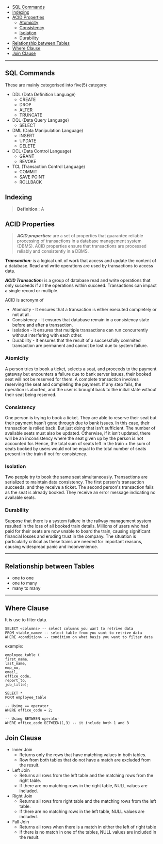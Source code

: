 - [SQL Commands](#sql-commands)
- [Indexing](#indexing)
- [ACID Properties](#acid-properties)
  - [Atomicity](#atomicity)
  - [Consistency](#consistency)
  - [Isolation](#isolation)
  - [Durability](#durability)
- [Relationship between Tables](#relationship-between-tables)
- [Where Clause](#where-clause)
- [Join Clause](#join-clause)

---



## SQL Commands

These are mainly categorised into five(5) category:

- DDL (Data Definition Language)
  - CREATE
  - DROP
  - ALTER
  - TRUNCATE
- DQL (Data Query Language)
  - SELECT
- DML (Data Manipulation Language)
  - INSERT
  - UPDATE
  - DELETE
- DCL (Data Control Language)
  - GRANT
  - REVOKE
- TCL (Transaction Control Language)
  - COMMIT
  - SAVE POINT
  - ROLLBACK



## Indexing

> **Definition :** A

## ACID Properties

> ***ACID properties:*** are a set of properties that guarantee reliable processing of transactions in a database management system (DBMS). ACID properties ensure that transactions are processed reliably and consistently in a DBMS.

***Transaction:*** is a logical unit of work that access and update the content of a database. Read and write operations are used by transactions to access data.

***ACID Transaction:*** is a group of database read and write operations that only succeeds if all the operations within succeed. Transactions can impact a single record or multiple.

ACID is acronym of

- Atomicity - It ensures that a transaction is either executed completely or not at all.
- Consistency - It ensures that database remain in a consistency state before and after a transaction.
- Isolation - It ensures that multiple transactions can run concurrently without interfering with each other.
- Durability - It ensures that the result of a successfully commited transaction are permanent and cannot be lost due to system failure.

### Atomicity

 A person tries to book a ticket, selects a seat, and proceeds to the payment gateway but encounters a failure due to bank server issues, their booked seat will not be reserved for them. A complete transaction involves reserving the seat and completing the payment. If any step fails, the operation is aborted, and the user is brought back to the initial state without their seat being reserved.

### Consistency

One person is trying to book a ticket. They are able to reserve their seat but their payment hasn’t gone through due to bank issues. In this case, their transaction is rolled back. But just doing that isn’t sufficient. The number of available seats must also be updated. Otherwise, if it isn’t updated, there will be an inconsistency where the seat given up by the person is not accounted for. Hence, the total sum of seats left in the train + the sum of seats booked by users would not be equal to the total number of seats present in the train if not for consistency.

### Isolation

Two people try to book the same seat simultaneously. Transactions are serialized to maintain data consistency. The first person's transaction succeeds, and they receive a ticket. The second person's transaction fails as the seat is already booked. They receive an error message indicating no available seats.

### Durability

Suppose that there is a system failure in the railway management system resulted in the loss of all booked train details. Millions of users who had paid for their seats are now unable to board the train, causing significant financial losses and eroding trust in the company. The situation is particularly critical as these trains are needed for important reasons, causing widespread panic and inconvenience.

---

## Relationship between Tables

- one to one
- one to many
- many to many



---

## Where Clause

It is use to filter data.

```mysql
SELECT <columns> -- select columns you want to retrive data
FROM <table_name> -- select table from you want to retrive data
WHERE <condition> -- condition on what basis you want to filter data
```

example:

```mysql
employee_table (
first_name,
last_name,
emp_no,
email,
office_code,
report_to,
job_title);

SELECT *
FORM employee_table

-- Using == operator
WHERE office_code = 2;

-- Using BETWEEN operator
WHERE office_code BETWEEN(1,3) -- it include both 1 and 3
```



## Join Clause



- Inner Join
  - Returns only the rows that have matching values in both tables.
  - Row from both tables that do not have a match are excluded from the result.
- Left Join
  - Returns all rows from the left table and the matching rows from the right table.
  - If there are no matching rows in the right table, NULL values are included.
- Right Join
  - Returns all rows from right table and the matching rows from the left table.
  - If there are no matching rows in the left table, NULL values are included.
- Full Join
  - Returns all rows when there is a match in either the left of right table
  - If there is no match in one of the tables, NULL values are included in the result.
